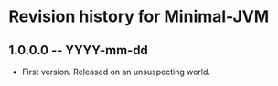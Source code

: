 # Revision history for Minimal-JVM

## 1.0.0.0  -- YYYY-mm-dd

* First version. Released on an unsuspecting world.

